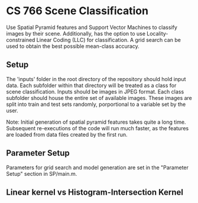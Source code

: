 # CS 766 Scene Classification

Use Spatial Pyramid features and Support Vector Machines to classify images by their scene. Additionally, has the option to use Locality-constrained Linear Coding (LLC) for classification. A grid search can be used to obtain the best possible mean-class accuracy.

## Setup
The 'inputs' folder in the root directory of the repository should hold input data. Each subfolder within that directory will be treated as a class for scene classification. Inputs should be images in JPEG format. Each class subfolder should house the entire set of available images. These images are split into train and test sets randomly, porportional to a variable set by the user. 

Note: Initial generation of spatial pyramid features takes quite a long time. Subsequent re-executions of the code will run much faster, as the features are loaded from data files created by the first run. 

## Parameter Setup

Parameters for grid search and model generation are set in the "Parameter Setup" section in SP/main.m.


## Linear kernel vs Histogram-Intersection Kernel
